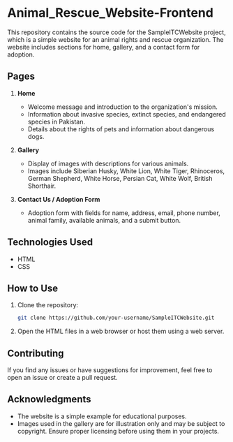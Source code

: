 
# Animal_Rescue_Website-Frontend

This repository contains the source code for the SampleITCWebsite project, which is a simple website for an animal rights and rescue organization. The website includes sections for home, gallery, and a contact form for adoption.

## Pages

1. **Home**
   - Welcome message and introduction to the organization's mission.
   - Information about invasive species, extinct species, and endangered species in Pakistan.
   - Details about the rights of pets and information about dangerous dogs.

2. **Gallery**
   - Display of images with descriptions for various animals.
   - Images include Siberian Husky, White Lion, White Tiger, Rhinoceros, German Shepherd, White Horse, Persian Cat, White Wolf, British Shorthair.

3. **Contact Us / Adoption Form**
   - Adoption form with fields for name, address, email, phone number, animal family, available animals, and a submit button.

## Technologies Used

- HTML
- CSS

## How to Use

1. Clone the repository:

   ```bash
   git clone https://github.com/your-username/SampleITCWebsite.git
   ```

2. Open the HTML files in a web browser or host them using a web server.

## Contributing

If you find any issues or have suggestions for improvement, feel free to open an issue or create a pull request.

## Acknowledgments

- The website is a simple example for educational purposes.
- Images used in the gallery are for illustration only and may be subject to copyright. Ensure proper licensing before using them in your projects.

